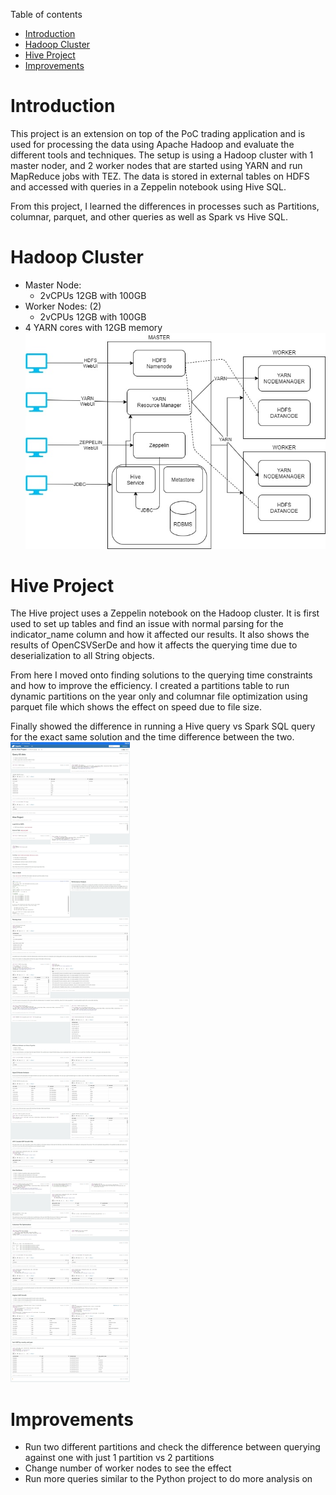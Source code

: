 Table of contents
* [Introduction](#Introduction)
* [Hadoop Cluster](#Hadoop-Cluster)
* [Hive Project](#Hive-Project)
* [Improvements](#Improvements)

# Introduction
This project is an extension on top of the PoC trading application and is used for processing the data using Apache Hadoop and evaluate the different tools and techniques. The setup is using a Hadoop cluster with 1 master noder, and 2 worker nodes that are started using YARN and run MapReduce jobs with TEZ. The data is stored in external tables on HDFS and accessed with queries in a Zeppelin notebook using Hive SQL.

From this project, I learned the differences in processes such as Partitions, columnar, parquet, and other queries as well as Spark vs Hive SQL.

# Hadoop Cluster
- Master Node:
  - 2vCPUs 12GB with 100GB
- Worker Nodes: (2)
  - 2vCPUs 12GB with 100GB
- 4 YARN cores with 12GB memory
![Hadoop](./assets/Hadoop.jpg)

# Hive Project
The Hive project uses a Zeppelin notebook on the Hadoop cluster. It is first used to set up tables and find an issue with normal parsing for the indicator_name column and how it affected our results. It also shows the results of OpenCSVSerDe and how it affects the querying time due to deserialization to all String objects.

From here I moved onto finding solutions to the querying time constraints and how to improve the efficiency. I created a partitions table to run dynamic partitions on the year only and columnar file optimization using parquet file which shows the effect on speed due to file size.

Finally showed the difference in running a Hive query vs Spark SQL query for the exact same solution and the time difference between the two.
![Zeppelin](./assets/Zeppelin.jpg)

# Improvements
- Run two different partitions and check the difference between querying against one with just 1 partition vs 2 partitions
- Change number of worker nodes to see the effect
- Run more queries similar to the Python project to do more analysis on